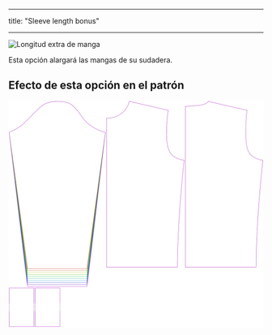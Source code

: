- - -
title: "Sleeve length bonus"
- - -

![Longitud extra de manga](sleevelengthbonus.svg)

Esta opción alargará las mangas de su sudadera.

## Efecto de esta opción en el patrón

![Esta imagen muestra el efecto de esta opción superponiendo varias variantes que tienen un valor diferente para esta opción](sven_sleevelengthbonus_sample.svg "Effect of this option on the pattern")
